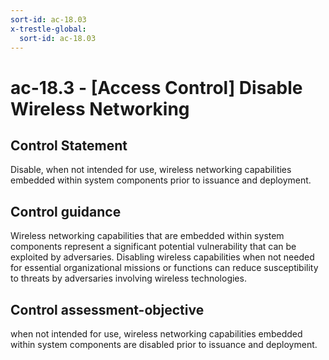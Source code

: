 ```yaml
---
sort-id: ac-18.03
x-trestle-global:
  sort-id: ac-18.03
---
```


# ac-18.3 - \[Access Control\] Disable Wireless Networking

## Control Statement

Disable, when not intended for use, wireless networking capabilities embedded within system components prior to issuance and deployment.

## Control guidance

Wireless networking capabilities that are embedded within system components represent a significant potential vulnerability that can be exploited by adversaries. Disabling wireless capabilities when not needed for essential organizational missions or functions can reduce susceptibility to threats by adversaries involving wireless technologies.

## Control assessment-objective

when not intended for use, wireless networking capabilities embedded within system components are disabled prior to issuance and deployment.

